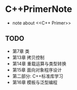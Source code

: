 # C++PrimerNote

* note about <<C++ Primer>>

## TODO

* 第7章 类
* 第13章 拷贝控制
* 第14章 重载运算与类型转换
* 第15章 面向对象程序设计
* 第二部分: C++标准库学习
* 第16章 模板与泛型编程